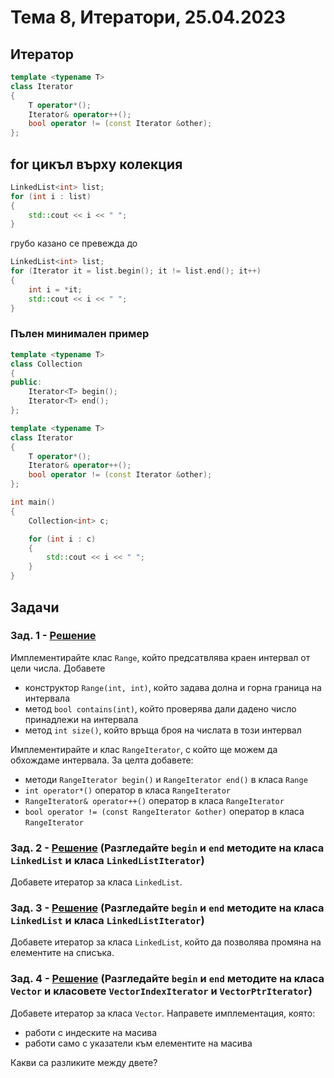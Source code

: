 # Тема 8, Итератори, 25.04.2023

## Итератор

```c++
template <typename T>
class Iterator
{
    T operator*();
    Iterator& operator++();
    bool operator != (const Iterator &other); 
};
```

## for цикъл върху колекция

```c++
LinkedList<int> list;
for (int i : list)
{
    std::cout << i << " ";
}
```

грубо казано се превежда до

```c++
LinkedList<int> list;
for (Iterator it = list.begin(); it != list.end(); it++)
{
    int i = *it;
    std::cout << i << " "; 
}
```

### Пълен минимален пример

```c++
template <typename T>
class Collection
{
public:
    Iterator<T> begin();
    Iterator<T> end();
};

template <typename T>
class Iterator
{
    T operator*();
    Iterator& operator++();
    bool operator != (const Iterator &other); 
};

int main()
{
    Collection<int> c;

    for (int i : c)
    {
        std::cout << i << " ";    
    }
}
```

## Задачи

### Зад. 1 - [Решение](./solutions/range.cpp)

Имплементирайте клас `Range`, който предсатвлява краен интервал от цели числа. Добавете

* конструктор `Range(int, int)`, който задава долна и горна граница на интервала
* метод `bool contains(int)`, който проверява дали дадено число принадлежи на интервала
* метод `int size()`, който връща броя на числата в този интервал

Имплементирайте и клас `RangeIterator`, с който ще можем да обхождаме интервала. За целта добавете:

* методи `RangeIterator begin()` и `RangeIterator end()` в класа `Range`
* `int operator*()` оператор в класа `RangeIterator`
* `RangeIterator& operator++()` оператор в класа `RangeIterator`
* `bool operator != (const RangeIterator &other)` оператор в класа `RangeIterator`

### Зад. 2 - [Решение](../lib/list.h) (Разгледайте `begin` и `end` методите на класа `LinkedList` и класа `LinkedListIterator`)

Добавете итератор за класа `LinkedList`.

### Зад. 3 - [Решение](../lib/list.h) (Разгледайте `begin` и `end` методите на класа `LinkedList` и класа `LinkedListIterator`)

Добавете итератор за класа `LinkedList`, който да позволява промяна на елементите на списъка.

### Зад. 4 - [Решение](../lib/vector.h) (Разгледайте `begin` и `end` методите на класа `Vector` и класовете `VectorIndexIterator` и `VectorPtrIterator`)

Добавете итератор за класа `Vector`. Направете имплементация, която:

* работи с индеските на масива
* работи само с указатели към елементите на масива

Какви са разликите между двете?